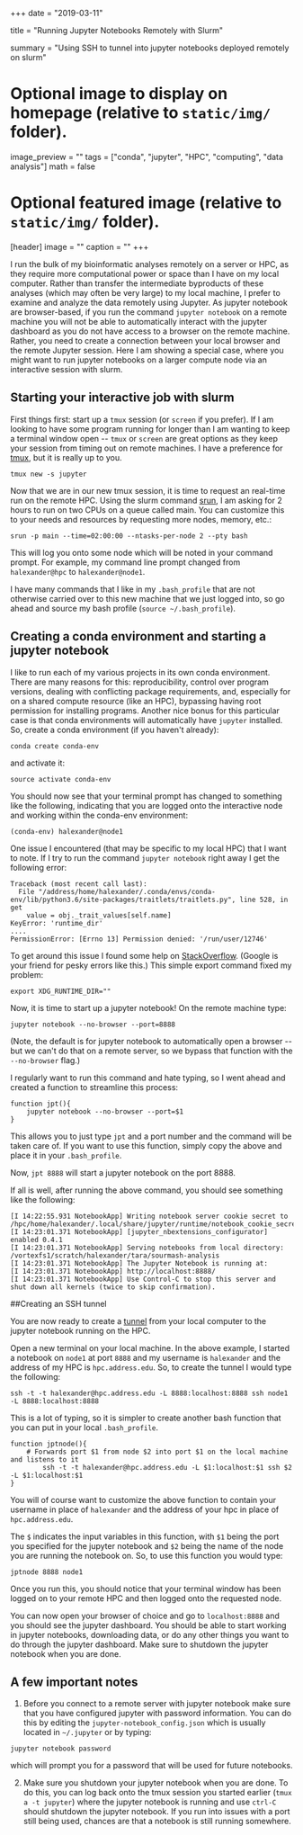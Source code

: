 +++
date = "2019-03-11"

title = "Running Jupyter Notebooks Remotely with Slurm"

summary = "Using SSH to tunnel into jupyter notebooks deployed remotely on slurm"

# Optional image to display on homepage (relative to `static/img/` folder).
image_preview = ""
tags = ["conda", "jupyter", "HPC", "computing", "data analysis"]
math = false

# Optional featured image (relative to `static/img/` folder).
[header]
image = ""
caption = ""
+++

I run the bulk of my bioinformatic analyses remotely on a server or HPC, as they require more computational power or space than I have on my local computer. Rather than transfer the intermediate byproducts of these analyses (which may often be very large) to my local machine, I  prefer to examine and analyze the data remotely using Jupyter. As jupyter notebook are browser-based, if you run the command `jupyter notebook` on a remote machine you will not be able to automatically interact with the jupyter dashboard as you do not have access to a browser on the remote machine. Rather, you need to create a connection between your local browser and the remote Jupyter session. Here I am showing a special case, where you might want to run jupyter notebooks on a larger compute node via an interactive session with slurm.

## Starting your interactive job with slurm

First things first: start up a `tmux` session (or `screen` if you prefer). If I am looking to have some program running for longer than I am wanting to keep a terminal window open -- `tmux` or `screen` are great options as they keep your session from timing out on remote machines. I have a preference for [tmux](https://superuser.com/questions/236158/tmux-vs-screen), but it is really up to you.

```
tmux new -s jupyter
```

Now that we are in our new tmux session, it is time to request an real-time run on the remote HPC. Using the slurm command [srun](https://slurm.schedmd.com/srun.html), I am asking for 2 hours to run on two CPUs on a queue called main. You can customize this to your needs and resources by requesting more nodes, memory, etc.:


```
srun -p main --time=02:00:00 --ntasks-per-node 2 --pty bash
```

This will log you onto some node which will be noted in your command prompt. For example, my command line prompt changed from `halexander@hpc` to `halexander@node1`.

I have many commands that I like in my `.bash_profile` that are not otherwise carried over to this new machine that we just logged into, so go ahead and source my bash profile (`source ~/.bash_profile`).

## Creating a conda environment and starting a jupyter notebook

I like to run each of my various projects in its own conda environment. There are many reasons for this: reproducibility, control over program versions, dealing with conflicting package requirements, and, especially for on a shared compute resource (like an HPC), bypassing having root permission for installing programs. Another nice bonus for this particular case is that conda environments will automatically have `jupyter` installed. So, create a conda environment (if you haven't already):

```
conda create conda-env
```
and activate it:

```
source activate conda-env
```

You should now see that your terminal prompt has changed to something like the following, indicating that you are logged onto the interactive node and working within the conda-env environment:

```
(conda-env) halexander@node1
```

One issue I encountered (that may be specific to my local HPC) that I want to note. If I try to run the command `jupyter notebook` right away I get the following error:

```
Traceback (most recent call last):
  File "/address/home/halexander/.conda/envs/conda-env/lib/python3.6/site-packages/traitlets/traitlets.py", line 528, in get
    value = obj._trait_values[self.name]
KeyError: 'runtime_dir'
....
PermissionError: [Errno 13] Permission denied: '/run/user/12746'
```

To get around this issue I found some help on [StackOverflow](https://stackoverflow.com/questions/35878178/jupyter-notebook-permission-error). (Google is your friend for pesky errors like this.) This simple export command fixed my problem:

```
export XDG_RUNTIME_DIR=""
```

Now, it is time to start up a jupyter notebook! On the remote machine type:

```
jupyter notebook --no-browser --port=8888
```

(Note, the default is for jupyter notebook to automatically open a browser -- but we can't do that on a remote server, so we bypass that function with the `--no-browser` flag.)

I regularly want to run this command and hate typing, so I went ahead and created a function to streamline this process:
```
function jpt(){
    jupyter notebook --no-browser --port=$1
}
```

This allows you to just type `jpt` and a port number and the command will be taken care of. If you want to use this function, simply copy the above and place it in your `.bash_profile`.

Now, `jpt 8888` will start a jupyter notebook on the port 8888.

If all is well, after running the above command, you should see something like the following:

```
[I 14:22:55.931 NotebookApp] Writing notebook server cookie secret to /hpc/home/halexander/.local/share/jupyter/runtime/notebook_cookie_secret
[I 14:23:01.371 NotebookApp] [jupyter_nbextensions_configurator] enabled 0.4.1
[I 14:23:01.371 NotebookApp] Serving notebooks from local directory: /vortexfs1/scratch/halexander/tara/sourmash-analysis
[I 14:23:01.371 NotebookApp] The Jupyter Notebook is running at:
[I 14:23:01.371 NotebookApp] http://localhost:8888/
[I 14:23:01.371 NotebookApp] Use Control-C to stop this server and shut down all kernels (twice to skip confirmation).
```

##Creating an SSH tunnel

You are now ready to create a [tunnel](https://en.wikipedia.org/wiki/Tunneling_protocol) from your local computer to the jupyter notebook running on the HPC.

Open a new terminal on your local machine. In the above example, I started a notebook on `node1` at port `8888` and my username is `halexander` and the address of my HPC is `hpc.address.edu`. So, to create the tunnel I would type the following:

```
ssh -t -t halexander@hpc.address.edu -L 8888:localhost:8888 ssh node1 -L 8888:localhost:8888
```

This is a lot of typing, so it is simpler to create another bash function that you can put in your local `.bash_profile`.

```
function jptnode(){
    # Forwards port $1 from node $2 into port $1 on the local machine and listens to it
        ssh -t -t halexander@hpc.address.edu -L $1:localhost:$1 ssh $2 -L $1:localhost:$1
}
```

You will of course want to customize the above function to contain your username in place of `halexander` and the address of your hpc in place of `hpc.address.edu`.

The `$` indicates the input variables in this function, with `$1` being the port you specified for the jupyter notebook and `$2` being the name of the node you are running the notebook on. So, to use this function you would type:

```
jptnode 8888 node1
```

Once you run this, you should notice that your terminal window has been logged on to your remote HPC and then logged onto the requested node.

You can now open your browser of choice and go to `localhost:8888` and you should see the jupyter dashboard. You should be able to start working in jupyter notebooks, downloading data, or do any other things you want to do through the jupyter dashboard. Make sure to shutdown the jupyter notebook when you are done.

## A few important notes

1) Before you connect to a remote server with jupyter notebook make sure that you have configured jupyter with password information. You can do this by editing the `jupyter-notebook_config.json` which is usually located in `~/.jupyter` or by typing:

```
jupyter notebook password
```
which will prompt you for a password that will be used for future notebooks.

2) Make sure you shutdown  your jupyter notebook when you are done. To do this, you can log back onto the tmux session you started earlier (`tmux a -t jupyter`) where the jupyter notebook is running and use `ctrl-C` should shutdown the jupyter notebook. If you run into issues with a port still being used, chances are that a notebook is still running somewhere.
